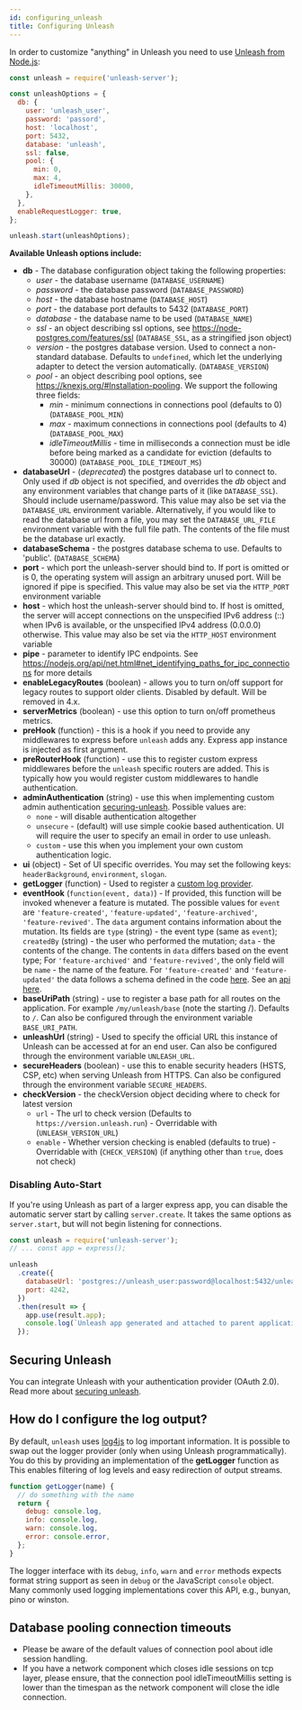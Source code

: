 ```yaml
---
id: configuring_unleash
title: Configuring Unleash
---
```


In order to customize "anything" in Unleash you need to use [Unleash from Node.js](./getting_started#option-two---from-nodejs):

```js
const unleash = require('unleash-server');

const unleashOptions = {
  db: {
    user: 'unleash_user',
    password: 'passord',
    host: 'localhost',
    port: 5432,
    database: 'unleash',
    ssl: false,
    pool: {
      min: 0,
      max: 4,
      idleTimeoutMillis: 30000,
    },
  },
  enableRequestLogger: true,
};

unleash.start(unleashOptions);
```

**Available Unleash options include:**

- **db** - The database configuration object taking the following properties:
  - _user_ - the database username (`DATABASE_USERNAME`)
  - _password_ - the database password (`DATABASE_PASSWORD`)
  - _host_ - the database hostname (`DATABASE_HOST`)
  - _port_ - the database port defaults to 5432 (`DATABASE_PORT`)
  - _database_ - the database name to be used (`DATABASE_NAME`)
  - _ssl_ - an object describing ssl options, see https://node-postgres.com/features/ssl (`DATABASE_SSL`, as a stringified json object)
  - _version_ - the postgres database version. Used to connect a non-standard database. Defaults to `undefined`, which let the underlying adapter to detect the version automatically. (`DATABASE_VERSION`)
  - _pool_ - an object describing pool options, see https://knexjs.org/#Installation-pooling. We support the following three fields:
    - _min_ - minimum connections in connections pool (defaults to 0) (`DATABASE_POOL_MIN`)
    - _max_ - maximum connections in connections pool (defaults to 4) (`DATABASE_POOL_MAX`)
    - _idleTimeoutMillis_ - time in milliseconds a connection must be idle before being marked as a candidate for eviction (defaults to 30000) (`DATABASE_POOL_IDLE_TIMEOUT_MS`)
- **databaseUrl** - (_deprecated_) the postgres database url to connect to. Only used if _db_ object is not specified, and overrides the _db_ object and any environment variables that change parts of it (like `DATABASE_SSL`). Should include username/password. This value may also be set via the `DATABASE_URL` environment variable. Alternatively, if you would like to read the database url from a file, you may set the `DATABASE_URL_FILE` environment variable with the full file path. The contents of the file must be the database url exactly.
- **databaseSchema** - the postgres database schema to use. Defaults to 'public'. (`DATABASE_SCHEMA`)
- **port** - which port the unleash-server should bind to. If port is omitted or is 0, the operating system will assign an arbitrary unused port. Will be ignored if pipe is specified. This value may also be set via the `HTTP_PORT` environment variable
- **host** - which host the unleash-server should bind to. If host is omitted, the server will accept connections on the unspecified IPv6 address (::) when IPv6 is available, or the unspecified IPv4 address (0.0.0.0) otherwise. This value may also be set via the `HTTP_HOST` environment variable
- **pipe** - parameter to identify IPC endpoints. See https://nodejs.org/api/net.html#net_identifying_paths_for_ipc_connections for more details
- **enableLegacyRoutes** (boolean) - allows you to turn on/off support for legacy routes to support older clients. Disabled by default. Will be removed in 4.x.
- **serverMetrics** (boolean) - use this option to turn on/off prometheus metrics.
- **preHook** (function) - this is a hook if you need to provide any middlewares to express before `unleash` adds any. Express app instance is injected as first argument.
- **preRouterHook** (function) - use this to register custom express middlewares before the `unleash` specific routers are added. This is typically how you would register custom middlewares to handle authentication.
- **adminAuthentication** (string) - use this when implementing custom admin authentication [securing-unleash](./securing-unleash.md). Possible values are:
  - `none` - will disable authentication altogether
  - `unsecure` - (default) will use simple cookie based authentication. UI will require the user to specify an email in order to use unleash.
  - `custom` - use this when you implement your own custom authentication logic.
- **ui** (object) - Set of UI specific overrides. You may set the following keys: `headerBackground`, `environment`, `slogan`.
- **getLogger** (function) - Used to register a [custom log provider](#how-do-i-configure-the-log-output).
- **eventHook** (`function(event, data)`) - If provided, this function will be invoked whenever a feature is mutated. The possible values for `event` are `'feature-created'`, `'feature-updated'`, `'feature-archived'`, `'feature-revived'`. The `data` argument contains information about the mutation. Its fields are `type` (string) - the event type (same as `event`); `createdBy` (string) - the user who performed the mutation; `data` - the contents of the change. The contents in `data` differs based on the event type; For `'feature-archived'` and `'feature-revived'`, the only field will be `name` - the name of the feature. For `'feature-created'` and `'feature-updated'` the data follows a schema defined in the code [here](https://github.com/Unleash/unleash/blob/master/lib/routes/admin-api/feature-schema.js#L38-L59). See an [api here](/docs/api/admin/events).
- **baseUriPath** (string) - use to register a base path for all routes on the application. For example `/my/unleash/base` (note the starting /). Defaults to `/`. Can also be configured through the environment variable `BASE_URI_PATH`.
- **unleashUrl** (string) - Used to specify the official URL this instance of Unleash can be accessed at for an end user. Can also be configured through the environment variable `UNLEASH_URL`.
- **secureHeaders** (boolean) - use this to enable security headers (HSTS, CSP, etc) when serving Unleash from HTTPS. Can also be configured through the environment variable `SECURE_HEADERS`.
- **checkVersion** - the checkVersion object deciding where to check for latest version
  - `url` - The url to check version (Defaults to `https://version.unleash.run`) - Overridable with (`UNLEASH_VERSION_URL`)
  - `enable` - Whether version checking is enabled (defaults to true) - Overridable with (`CHECK_VERSION`) (if anything other than `true`, does not check)

### Disabling Auto-Start

If you're using Unleash as part of a larger express app, you can disable the automatic server start by calling `server.create`. It takes the same options as `server.start`, but will not begin listening for connections.

```js
const unleash = require('unleash-server');
// ... const app = express();

unleash
  .create({
    databaseUrl: 'postgres://unleash_user:password@localhost:5432/unleash',
    port: 4242,
  })
  .then(result => {
    app.use(result.app);
    console.log(`Unleash app generated and attached to parent application`);
  });
```

## Securing Unleash

You can integrate Unleash with your authentication provider (OAuth 2.0). Read more about [securing unleash](./securing-unleash.md).

## How do I configure the log output?

By default, `unleash` uses [log4js](https://github.com/nomiddlename/log4js-node) to log important information. It is possible to swap out the logger provider (only when using Unleash programmatically). You do this by providing an implementation of the **getLogger** function as This enables filtering of log levels and easy redirection of output streams.

```javascript
function getLogger(name) {
  // do something with the name
  return {
    debug: console.log,
    info: console.log,
    warn: console.log,
    error: console.error,
  };
}
```

The logger interface with its `debug`, `info`, `warn` and `error` methods expects format string support as seen in `debug` or the JavaScript `console` object. Many commonly used logging implementations cover this API, e.g., bunyan, pino or winston.

## Database pooling connection timeouts

- Please be aware of the default values of connection pool about idle session handling.
- If you have a network component which closes idle sessions on tcp layer, please ensure, that the connection pool idleTimeoutMillis setting is lower than the timespan as the network component will close the idle connection.
